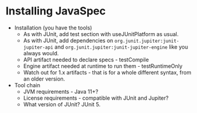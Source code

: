 # Installing JavaSpec

* Installation (you have the tools)
  * As with JUnit, add test section with useJUnitPlatform as usual.
  * As with JUnit, add dependencies on `org.junit.jupiter:junit-jupiter-api` and
    `org.junit.jupiter:junit-jupiter-engine` like you always would.
  * API artifact needed to declare specs - testCompile
  * Engine artifact needed at runtime to run them - testRuntimeOnly
  * Watch out for 1.x artifacts - that is for a whole different syntax, from an
    older version.
* Tool chain
  * JVM requirements - Java 11+?
  * License requirements - compatible with JUnit and Jupiter?
  * What version of JUnit?  JUnit 5.
